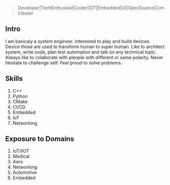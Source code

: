 >Developer|TechEnthusiast|Coder|IOT|Embedded|UI|OpenSource|Contributer

## Intro

I am basicaly a system engineer. Interested to play and build devices. Device those are used to transform human to super human. Like to architect system, write code, plan test automation and talk on any technical topic. Always like to colaborate with pleople with different or same polarity. Never hesitate to challenge self. Feel proud to solve problems.

## Skills

1. C++
2. Python
3. CMake
4. CI/CD
5. Embedded
6. IoT
7. Networking

## Exposure to Domains

1. IoT/IIOT
2. Medical
3. Aero
4. Networking
5. Automotive
6. Embedded
